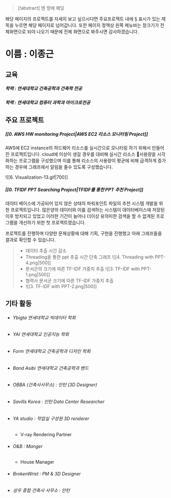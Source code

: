 > [!abstract] 멘 땅에 헤딩

해당 페이지의 프로젝트를 자세히 보고 싶으시다면 주요프로젝트 내에 § 표시가 있는 제목을 누르면 해당 페이지로 넘어갑니다.
또한 페이지 정책상 왼쪽 메뉴바는 창크기가 전체화면으로 되야 나오기 때문에 전체 화면으로 봐주시면 감사하겠습니다.
# 이름 : 이종근

## 교육
##### 학력 : 연세대학교 건축공학과 건축학 전공
##### 학력 : 연세대학교 컴퓨터 과학과 마이크로전공

## 주요 프로젝트 
##### [[0. AWS HW monitoring Project|AWS EC2 리소스 모니터링 Project]]

AWS에 EC2 instance의 하드웨어 리소스를 실시간으로 모니터링 하기 위해서 만들어진 프로젝트입니다.
cloud에 이상이 생길 경우를 대비해 실시간 리소스 사용량을 시각화하는 프로그램을 구성했으며 이를 통해 리소스의 사용량이 평균에 비해 급격하게 증가하는 경우에 그래프에서 알림을 줄수 있도록 구성했습니다.

![[6. Visualization-13.gif|700]]

##### [[0. TFIDF PPT Searching Project|TFIDF를 통한 PPT 추천 Project]]

데이터 베이스에 가공되어 있지 않은 상태의 파워포인트 파일의 추천 시스템 개발을 위한 프로젝트입니다. 많은양의 데이터와 이를 검색하는 시스템이 데이터베이스에 저장된 이후 방치되고 있었고 이러한 기간이 늘어나 더이상 유의미한 검색을 할 수 없게된 프로그램을 개선하기 위한 첫 프로젝트였습니다.

프로젝트를 진행하며 다양한 문제상황에 대해 기획, 구현을 진행했고 아래 그래프들을 결과로 확인할 수 있습니다.

> * 데이터 추출 시간 감소
> * Threading을 통한 ppt 추출 시간 단축 그래프
> ![[4. Threading with PPT-4.png|500]]
> * 문서군의 크기에 따른 TF-IDF 가중치 추출
> ![[3. TF-IDF with PPT-1.png|500]]
> * 협력사 문서군 크기에 따른 TF-IDF 가중치 추출
> * ![[3. TF-IDF with PPT-2.png|500]]

## 기타 활동

* ###### Ybigta 연세대학교 빅데이터 학회
* ###### YAI 연세대학교 인공지능 학회
* ###### Form 연세대학교 건축공학과 디자인 학회
* ###### Band Asibi 연세대학교 건축공학과 밴드
* ###### OBBA (건축사사무소) : 인턴 (3D Designer)
* ###### Savills Korea : 인턴 Data Center Researcher
* ###### YA studio : 작업실 구성원 3D renderer
	* V-ray Rendering Partner
* ###### O&B : Manger
	* House Manager
* ###### BrokenWrist : PM & 3D Designer
* ###### 삼우 종합 건축사 사무소 : 인턴